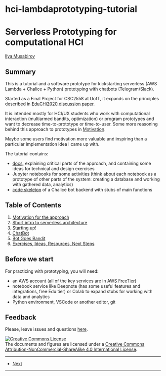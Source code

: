 # hci-lambdaprototyping-tutorial

# Serverless Prototyping for computational HCI

[Ilya Musabirov](http://musabirov.info)

## Summary

This is a tutorial and a software prototype for kickstarting serverless (AWS Lambda + Chalice + Python) prototyping with chatbots (Telegram/Slack).

Started as a Final Project for CSC2558 at UofT, it expands on the principles described in [EduCHi2020 discussion paper](https://educhi2020.hcilivingcurriculum.org/wp-content/uploads/2020/04/educhi2020-final38.pdf).

It is intended mostly for HCI/UX students who work with computational interaction (multiarmed bandits, optimization) or program prototypes and want to decrease time-to-prototype 
or time-to-user. Some more reasoning behind this approach to prototypes in [Motivation](docs/010motivation.md). 

Maybe some users find motivation more valuable and inspiring than a particular implementation idea I came up with.

The tutorial contains:

- [docs](docs), explaining critical parts of the approach, and containing some ideas for technical and design exercises
- Jupyter notebooks for some activities (think about each notebook as a prototype of other parts of the system: creating a database and working with gathered data, analytics)
- [code skeleton](tg-bandits) of a Chalice bot backend with stubs of main functions 

## Table of Contents

1. [Motivation for the approach](docs/010motivation.md)
2. [Short intro to serverless architecture](docs/020architecture.md)
3. [Starting up!](docs/030startup.md)
4. [ChatBot](docs/040chatbot.md)
5. [Bot Goes Bandit](docs/050bandit.md)
6. [Exercises, Ideas, Resources, Next Steps](docs/060nextsteps.md)

## Before we start

For practicing with prototyping, you will need:
- an AWS account (all of the key services are in [AWS FreeTier](https://aws.amazon.com/free/))
- notebook service like Deepnote (has some useful features and integrations, free Edu tier) or Colab to expand stubs for working with data and analytics
- Python environment, VSCode or another editor, git

## Feedback

Please, leave issues and questions [here](https://github.com/ilyamusabirov/hci-lambdaprototyping-tutorial/issues).

<a rel="license" href="http://creativecommons.org/licenses/by-nc-sa/4.0/"><img alt="Creative Commons License" style="border-width:0" src="https://i.creativecommons.org/l/by-nc-sa/4.0/80x15.png" /></a><br />The documents and figures are licensed under a <a rel="license" href="http://creativecommons.org/licenses/by-nc-sa/4.0/">Creative Commons Attribution-NonCommercial-ShareAlike 4.0 International License</a>.

--- 

* [Next](docs/010motivation.md)

---
